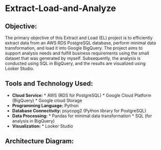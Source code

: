 # Extract-Load-and-Analyze

## Objective: 
The primary objective of this Extract and Load (EL) project is to efficiently extract data from an AWS RDS PostgreSQL database, perform minimal data transformation, and load it into Google BigQuery. The project aims to support analysis needs and fulfill business requirements using the small dataset that was generated by myself. Subsequently, the analysis is conducted using SQL in BigQuery, and the results are visualized using Looker Studio.

## Tools and Technology Used:
- __Cloud Service:__ * AWS (RDS for PostgreSQL)
                     * Google Cloud Platform (BigQuery)
                     * Google cloud Storage
- __Programming Language:__ Python
- __Database Connectivity:__ psycopg2 (Python library for PostgreSQL)
- __Data Processing:__ * Pandas for minimal data transformation
                       * SQL (for analysis in BigQuery)
- __Visualization:__   * Looker Studio
  
## Architecture Diagram: 
